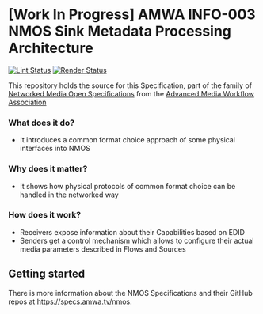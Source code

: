 # \[Work In Progress\] AMWA INFO-003 NMOS Sink Metadata Processing Architecture

[![Lint Status](https://github.com/AMWA-TV/info-003/workflows/Lint/badge.svg)](https://github.com/AMWA-TV/info-003/actions?query=workflow%3ALint)
[![Render Status](https://github.com/AMWA-TV/info-003/workflows/Render/badge.svg)](https://github.com/AMWA-TV/info-003/actions?query=workflow%3ARender)

This repository holds the source for this Specification, part of the family of [Networked Media Open Specifications](https://specs.amwa.tv/nmos) from the [Advanced Media Workflow Association](https://amwa.tv)

<!-- INTRO-START -->

### What does it do?

- It introduces a common format choice approach of some physical interfaces into NMOS

### Why does it matter?

- It shows how physical protocols of common format choice can be handled in the networked way

### How does it work?

- Receivers expose information about their Capabilities based on EDID
- Senders get a control mechanism which allows to configure their actual media parameters described in Flows and Sources

<!-- INTRO-END -->

## Getting started

There is more information about the NMOS Specifications and their GitHub repos at <https://specs.amwa.tv/nmos>.
